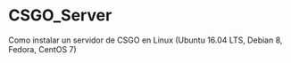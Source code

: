 # CSGO_Server
Como instalar un servidor de CSGO en Linux (Ubuntu 16.04 LTS,  Debian 8, Fedora, CentOS 7)
